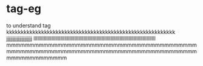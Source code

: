 # tag-eg
to understand tag
kkkkkkkkkkkkkkkkkkkkkkkkkkkkkkkkkkkkkkkkkkkkkkkkkkkkkkkkkk
jjjjjjjjjjjjjjjjjjjj
lllllllllllllllllllllllllllllllllllllllllllllllllllllllllllllllllllllllllllllllllllllllllllllll
mmmmmmmmmmmmmmmmmmmmmmmmmmmmmmmmmmmmmmmmmmmmmmmmmmmmmmmmmmmmmmmmmmmmmmmmmmmmmmmmmmmmmmmmmmmmmmm
